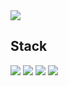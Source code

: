 <img src="https://github.com/user-attachments/assets/30512234-b157-496e-b475-2281b527d9da">

<h2>Stack</h2>
<img src="https://img.shields.io/badge/HTML5-E34F26?style=flat-square&logo=HTML5&logoColor=FFFFFF"/>
<img src="https://img.shields.io/badge/CSS3-1572B6?style=flat-square&logo=CSS3&logoColor=FFFFFF"/>
<img src="https://img.shields.io/badge/Python-3776AB?style=flat-square&logo=Python&logoColor=FFFFFF"/>
<img src="https://img.shields.io/badge/Docker-2496ED?style=flat-square&logo=Docker&logoColor=FFFFFF"/>

